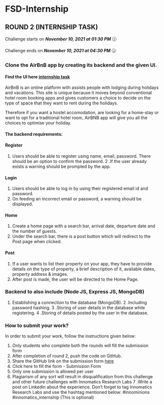 # FSD-Internship
## ROUND 2 (INTERNSHIP TASK)

Challenge starts on ***November 10, 2021 at 01:30 PM*** 🕜

Challenge ends on ***November 10, 2021 at 04:30 PM*** 🕟

### Clone the AirBnB app by creating its backend and the given UI.

#### Find the UI here [internship task](http://github.com)

AirBnB is an online platform with assists people with lodging during holidays and vacations. This site is unique because it moves beyond conventional hotel room booking apps and gives customers a choice to decide on the type of space that they want to rent during the holidays.

Therefore if you want a hostel accomodation, are looking for a home-stay or want to opt for a traditional hotel room, AirBNB app will give you all the choices to optimise your holiday.

#### The backend requirements:

#### Register
1. Users should be able to register using name, email, password. There should be an option to confirm the password.
2 .If the user already exists a warning should be prompted by the app.
#### Login
1. Users should be able to log in by using their registered email id and password.
2. On feeding an incorrect email or password, a warning should be displayed.
#### Home
1. Create a home page with a search bar, arrival date, departure date and the number of guests.
2. Under the search bar, there is a post button which will redirect to the Post page when clicked.
#### Post
1. If a user wants to list their property on your app, they have to provide details on the type of property, a brief description of it, available dates, property address & images.
2. After post is made, the user will be directed to the Home Page.
### Backend to also include (Node JS, Express JS, MongoDB)
1. Establishing a connection to the database (MongoDB).
2 .Including password hashing.
3 .Storing of user details in the database while registering.
4 .Storing of details posted by the user in the database. 
### How to submit your work?
In order to submit your work, follow the instructions given below:
1. Only students who complete both the rounds will fill the submission form
2. After completion of round 2, push the code on GitHub.
3. Share the GitHub link on the submission form [here](https://docs.google.com/forms/d/e/1FAIpQLSdexWw8PGcTZEtLJGZfiB8QHSU2WVDu1EbX8QQjQA1u7AaP3Q/viewform?usp=sf_link)
4. Click here to fill the form - Submission Form
5. Only one submission is allowed per user
6. Plagiarism of any sort will result in disqualification from this challenge and other future challenges with Innomatics Research Labs
7 .Write a post on Linkedin about the experience. Don’t forget to tag Innomatics Research Labs and use the hashtag mentioned below: #innominions    #innomatics_internship (This is optional)

